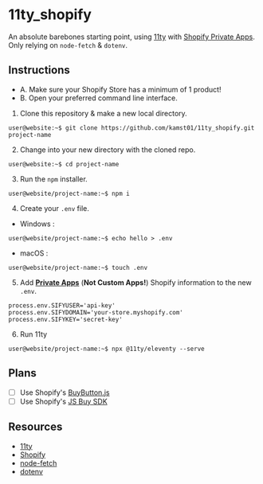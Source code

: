 # 11ty_shopify
An absolute barebones starting point, using [11ty](https://11ty.dev) with [Shopify Private Apps](https://help.shopify.com/en/manual/apps/private-apps). Only relying on `node-fetch` & `dotenv`.

## Instructions
- A. Make sure your Shopify Store has a minimum of 1 product!
- B. Open your preferred command line interface.
1. Clone this repository & make a new local directory.
```console
user@website:~$ git clone https://github.com/kamst01/11ty_shopify.git project-name
```
2. Change into your new directory with the cloned repo.
```console
user@website:~$ cd project-name
```
3. Run the `npm` installer.
```console
user@website/project-name:~$ npm i
```
4. Create your `.env` file.
- Windows :
```console
user@website/project-name:~$ echo hello > .env
```
- macOS :
```console
user@website/project-name:~$ touch .env
```
5. Add [**Private Apps**](https://help.shopify.com/en/manual/apps/private-apps) (**Not Custom Apps!**) Shopify information to the new `.env`.
```.env
process.env.SIFYUSER='api-key'
process.env.SIFYDOMAIN='your-store.myshopify.com'
process.env.SIFYKEY='secret-key'
```
6. Run 11ty
```console
user@website/project-name:~$ npx @11ty/eleventy --serve
```

## Plans
- [ ] Use Shopify's [BuyButton.js](https://shopify.github.io/buy-button-js/)
- [ ] Use Shopify's [JS Buy SDK](http://shopify.github.io/js-buy-sdk/)

## Resources
- [11ty](https://11ty.dev)
- [Shopify](https://developer.shopify.com)
- [node-fetch](https://www.npmjs.com/package/node-fetch)
- [dotenv](https://www.npmjs.com/package/dotenv)
